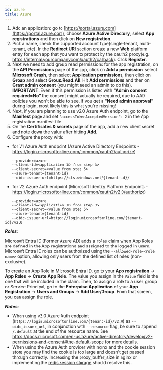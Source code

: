 ```yaml
---
id: azure
title: Azure
---
```


1. Add an application: go to [https://portal.azure.com](https://portal.azure.com), choose **Azure Active Directory**, select
   **App registrations** and then click on **New registration**.
2. Pick a name, check the supported account type(single-tenant, multi-tenant, etc). In the **Redirect URI** section create a new
   **Web** platform entry for each app that you want to protect by the oauth2 proxy(e.g.
   https://internal.yourcompanycom/oauth2/callback). Click **Register**.
3. Next we need to add group read permissions for the app registration, on the **API Permissions** page of the app, click on
   **Add a permission**, select **Microsoft Graph**, then select **Application permissions**, then click on **Group** and select
   **Group.Read.All**. Hit **Add permissions** and then on **Grant admin consent** (you might need an admin to do this).
   <br/>**IMPORTANT**: Even if this permission is listed with **"Admin consent required=No"** the consent might actually 
   be required, due to AAD policies you won't be able to see. If you get a **"Need admin approval"** during login, 
   most likely this is what you're missing!
4. Next, if you are planning to use v2.0 Azure Auth endpoint, go to the **Manifest** page and set `"accessTokenAcceptedVersion": 2`
   in the App registration manifest file.
5. On the **Certificates & secrets** page of the app, add a new client secret and note down the value after hitting **Add**.
6. Configure the proxy with:
- for V1 Azure Auth endpoint (Azure Active Directory Endpoints - https://login.microsoftonline.com/common/oauth2/authorize)

```
   --provider=azure
   --client-id=<application ID from step 3>
   --client-secret=<value from step 5>
   --azure-tenant={tenant-id}
   --oidc-issuer-url=https://sts.windows.net/{tenant-id}/
```

- for V2 Azure Auth endpoint (Microsoft Identity Platform Endpoints - https://login.microsoftonline.com/common/oauth2/v2.0/authorize)
```
   --provider=azure
   --client-id=<application ID from step 3>
   --client-secret=<value from step 5>
   --azure-tenant={tenant-id}
   --oidc-issuer-url=https://login.microsoftonline.com/{tenant-id}/v2.0
```


***Roles***:

Microsoft Entra ID (Former Azure AD) adds a `roles` claim when App Roles are defined in the App registrations and assigned to the logged in users. Microsoft Entra ID roles can be authorized using the `--allowed-role=<role name>` option, allowing only users from the defined list of roles (non-exclusive).

To create an App Role in Microsoft Entra ID, go to your **App registration** -> **App Roles** -> **Create App Role**. The value you assign in the `Value` field is the one that will be included in the claim. Then, to assign a role to a user, group or Service Principal, go to the **Enterprise Application** of your **App Registration** -> **Users and Groups** -> **Add User/Group**. From that screen, you can assign the role.

***Notes***:
- When using v2.0 Azure Auth endpoint (`https://login.microsoftonline.com/{tenant-id}/v2.0`) as `--oidc_issuer_url`, in conjunction
  with `--resource` flag, be sure to append `/.default` at the end of the resource name. See
  https://docs.microsoft.com/en-us/azure/active-directory/develop/v2-permissions-and-consent#the-default-scope for more details.
- When using the Azure Auth provider with nginx and the cookie session store you may find the cookie is too large and doesn't
  get passed through correctly. Increasing the proxy_buffer_size in nginx or implementing the 
  [redis session storage](../sessions.md#redis-storage) should resolve this.
